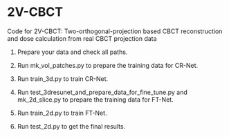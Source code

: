 # 2V-CBCT

Code for 2V-CBCT: Two-orthogonal-projection based CBCT reconstruction and dose calculation from real CBCT projection data

1. Prepare your data and check all paths.

2. Run mk_vol_patches.py to prepare the training data for CR-Net.

3. Run train_3d.py to train CR-Net.

4. Run test_3dresunet_and_prepare_data_for_fine_tune.py and mk_2d_slice.py to prepare the training data for FT-Net.

5. Run train_2d.py to train FT-Net. 

6. Run test_2d.py to get the final results.
